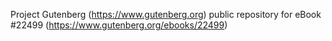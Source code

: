 Project Gutenberg (https://www.gutenberg.org) public repository for eBook #22499 (https://www.gutenberg.org/ebooks/22499)
